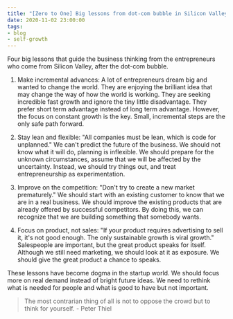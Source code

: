```yaml
---
title: "[Zero to One] Big lessons from dot-com bubble in Silicon Valley"
date: 2020-11-02 23:00:00
tags: 
- blog
- self-growth
---
```


Four big lessons that guide the business thinking from the entrepreneurs who come from Silicon Valley, after the dot-com bubble.

1. Make incremental advances: A lot of entrepreneurs dream big and wanted to change the world. They are enjoying the brilliant idea that may change the way of how the world is working. They are seeking incredible fast growth and ignore the tiny little disadvantage. They prefer short term advantage instead of long term advantage. However, the focus on constant growth is the key. Small, incremental steps are the only safe path forward.

2. Stay lean and flexible: "All companies must be lean, which is code for unplanned." We can't predict the future of the business. We should not know what it will do, planning is inflexible. We should prepare for the unknown circumstances, assume that we will be affected by the uncertainty. Instead, we should try things out, and treat entrepreneurship as experimentation.

3. Improve on the competition: "Don't try to create a new market prematurely." We should start with an existing customer to know that we are in a real business. We should improve the existing products that are already offered by successful competitors. By doing this, we can recognize that we are building something that somebody wants. 

4. Focus on product, not sales: "If your product requires advertising to sell it, it's not good enough. The only sustainable growth is viral growth." Salespeople are important, but the great product speaks for itself. Although we still need marketing, we should look at it as exposure. We should give the great product a chance to speaks.

These lessons have become dogma in the startup world. We should focus more on real demand instead of bright future ideas. We need to rethink what is needed for people and what is good to have but not important.

>The most contrarian thing of all is not to oppose the crowd but to think for yourself. - Peter Thiel 